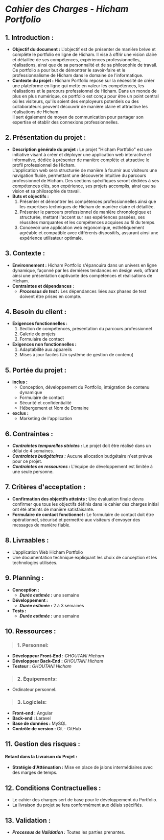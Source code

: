 # ___Cahier des Charges - Hicham Portfolio___

## 1. Introduction :
  - **Objectif du document :** L'objectif est de présenter de manière brève et complète le portfolio en ligne de Hicham. Il vise à offrir une vision claire et détaillée de ses compétences, expériences professionnelles, réalisations, ainsi que de sa personnalité et de sa philosophie de travail.\
   Ce portfolio a pour but de démontrer le savoir-faire et le professionnalisme de Hicham dans le domaine de l'informatique.
  - **Contexte du projet :** Hicham Portfolio repose sur la nécessité de créer une plateforme en ligne qui mette en valeur les compétences, les réalisations et le parcours professionnel de Hicham. Dans un monde de plus en plus numérique, ce portfolio est conçu pour être un point central où les visiteurs, qu'ils soient des employeurs potentiels ou des collaborateurs peuvent découvrir de manière claire et attractive les réalisations de Hicham.\
   Il sert également de moyen de communication pour partager son expertise et établir des connexions professionnelles.
## 2. Présentation du projet :
  - **Description générale du projet :** Le projet "Hicham Portfolio" est une initiative visant à créer et déployer une application web interactive et informative, dédiée à présenter de manière complète et attractive le profil professionnel de Hicham. \
    L'application web sera structurée de manière à fournir aux visiteurs une navigation fluide, permettant une découverte intuitive du parcours professionnel de Hicham. Des sections spécifiques seront dédiées à ses compétences clés, son expérience, ses projets accomplis, ainsi que sa vision et sa philosophie de travail.
  - **Buts et objectifs :**
     1. Présenter et démontrer les compétences professionnelles ainsi que les expertises techniques de Hicham de manière claire et détaillée.
     2. Présenter le parcours professionnel de manière chronologique et structurée, mettant l'accent sur ses expériences passées, ses réussites marquantes et les compétences acquises au fil du temps.
     3. Concevoir une application web ergonomique, esthétiquement agréable et compatible avec différents dispositifs, assurant ainsi une expérience utilisateur optimale.
## 3. Contexte :
  - **Environnement :**
  Hicham Portfolio s'épanouira dans un univers en ligne dynamique, façonné par les dernières tendances en design web, offrant ainsi une présentation captivante des compétences et réalisations de Hicham.
  - **Contraintes et dépendances :**
      - ___Processus de test :___ Les dépendances liées aux phases de test doivent être prises en compte.
## 4. Besoin du client :
  - **Exigences fonctionnelles :**
      1. Section de compétences, présentation du parcours professionnel
      3. Galerie de projets
      4. Formulaire de contact
  - **Exigences non fonctionnelles :**
     1. Adaptabilité aux appareils
     2. Mises à jour faciles (Un système de gestion de contenu)
## 5. Portée du projet :
  - **inclus :**
      - Conception, développement du Portfolio, intégration de contenu dynamique
      - Formulaire de contact
      - Sécurité et confidentialité
      - Hébergement et Nom de Domaine
  - **exclus :**
    - Marketing de l'application
## 6. Contraintes :
  - ___Contraintes temporelles strictes :___ Le projet doit être réalisé dans un délai de 4 semaines.
  - ___Contraintes budgétaires :___ Aucune allocation budgétaire n'est prévue pour ce projet.
  - ___Contraintes en ressources :___ L'équipe de développement est limitée à une seule personne.
## 7. Critères d'acceptation :
  - **Confirmation des objectifs atteints :** Une évaluation finale devra confirmer que tous les objectifs définis dans le cahier des charges initial ont été atteints de manière satisfaisante.
  - **Formulaire de contact fonctionnel :** Le formulaire de contact doit être opérationnel, sécurisé et permettre aux visiteurs d'envoyer des messages de manière fiable.
## 8. Livraables :
  - L'application Web Hicham Portfolio
  - Une documentation technique expliquant les choix de conception et les technologies utilisées.
## 9. Planning :
  - **Conception :**
    - ___Durée estimée :___ une semaine
  - **Développement :**
    - ___Durée estimée :___  2 à 3 semaines
  - **Tests :**
    - ___Durée estimée :___ une semaine
## 10. Ressources :   
> ### 1. Personnel:
- **Développeur Front-End :** *GHOUTANI Hicham*
- **Développeur Back-End :** *GHOUTANI Hicham*
- **Testeur :** *GHOUTANI Hicham*

> ### 2. Équipements:
- Ordinateur personnel.

> ### 3. Logiciels:
  - **Front-end :** Angular
  - **Back-end :** Laravel
  - **Base de données :** MySQL
  - **Contrôle de version :** Git - GitHub
## 11. Gestion des risques :
  #### Retard dans la Livraison du Projet :
   - **Stratégie d'Atténuation :** Mise en place de jalons intermédiaires avec des marges de temps.
## 12. Conditions Contractuelles :
  - Le cahier des charges sert de base pour le développement du Portfolio.
  - La livraison du projet se fera conformément aux délais spécifiés.
## 13. Validation :
  - ___Processus de Validation :___ Toutes les parties prenantes.
